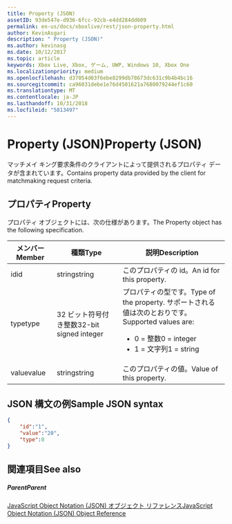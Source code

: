 ```yaml
---
title: Property (JSON)
assetID: 93de547e-d936-6fcc-92cb-e4dd284dd609
permalink: en-us/docs/xboxlive/rest/json-property.html
author: KevinAsgari
description: " Property (JSON)"
ms.author: kevinasg
ms.date: 10/12/2017
ms.topic: article
keywords: Xbox Live, Xbox, ゲーム, UWP, Windows 10, Xbox One
ms.localizationpriority: medium
ms.openlocfilehash: d37054d03f6ebe8299db78673dc631c9b4b4bc16
ms.sourcegitcommit: ca96031debe1e76d4501621a7680079244ef1c60
ms.translationtype: MT
ms.contentlocale: ja-JP
ms.lasthandoff: 10/31/2018
ms.locfileid: "5813497"
---
```

# <a name="property-json"></a><span data-ttu-id="e86a1-104">Property (JSON)</span><span class="sxs-lookup"><span data-stu-id="e86a1-104">Property (JSON)</span></span>
<span data-ttu-id="e86a1-105">マッチメイ キング要求条件のクライアントによって提供されるプロパティ データが含まれています。</span><span class="sxs-lookup"><span data-stu-id="e86a1-105">Contains property data provided by the client for matchmaking request criteria.</span></span>
<a id="ID4EN"></a>


## <a name="property"></a><span data-ttu-id="e86a1-106">プロパティ</span><span class="sxs-lookup"><span data-stu-id="e86a1-106">Property</span></span>

<span data-ttu-id="e86a1-107">プロパティ オブジェクトには、次の仕様があります。</span><span class="sxs-lookup"><span data-stu-id="e86a1-107">The Property object has the following specification.</span></span>

| <span data-ttu-id="e86a1-108">メンバー</span><span class="sxs-lookup"><span data-stu-id="e86a1-108">Member</span></span>| <span data-ttu-id="e86a1-109">種類</span><span class="sxs-lookup"><span data-stu-id="e86a1-109">Type</span></span>| <span data-ttu-id="e86a1-110">説明</span><span class="sxs-lookup"><span data-stu-id="e86a1-110">Description</span></span>|
| --- | --- | --- |
| <span data-ttu-id="e86a1-111">id</span><span class="sxs-lookup"><span data-stu-id="e86a1-111">id</span></span>| <span data-ttu-id="e86a1-112">string</span><span class="sxs-lookup"><span data-stu-id="e86a1-112">string</span></span>| <span data-ttu-id="e86a1-113">このプロパティの id。</span><span class="sxs-lookup"><span data-stu-id="e86a1-113">An id for this property.</span></span>|
| <span data-ttu-id="e86a1-114">type</span><span class="sxs-lookup"><span data-stu-id="e86a1-114">type</span></span>| <span data-ttu-id="e86a1-115">32 ビット符号付き整数</span><span class="sxs-lookup"><span data-stu-id="e86a1-115">32-bit signed integer</span></span> | <span data-ttu-id="e86a1-116">プロパティの型です。</span><span class="sxs-lookup"><span data-stu-id="e86a1-116">Type of the property.</span></span> <span data-ttu-id="e86a1-117">サポートされる値は次のとおりです。</span><span class="sxs-lookup"><span data-stu-id="e86a1-117">Supported values are:</span></span> <ul><li><span data-ttu-id="e86a1-118">0 = 整数</span><span class="sxs-lookup"><span data-stu-id="e86a1-118">0 = integer</span></span></li><li><span data-ttu-id="e86a1-119">1 = 文字列</span><span class="sxs-lookup"><span data-stu-id="e86a1-119">1 = string</span></span></li></ul>| 
| <span data-ttu-id="e86a1-120">value</span><span class="sxs-lookup"><span data-stu-id="e86a1-120">value</span></span>| <span data-ttu-id="e86a1-121">string</span><span class="sxs-lookup"><span data-stu-id="e86a1-121">string</span></span>| <span data-ttu-id="e86a1-122">このプロパティの値。</span><span class="sxs-lookup"><span data-stu-id="e86a1-122">Value of this property.</span></span>|

<a id="ID4EGC"></a>


## <a name="sample-json-syntax"></a><span data-ttu-id="e86a1-123">JSON 構文の例</span><span class="sxs-lookup"><span data-stu-id="e86a1-123">Sample JSON syntax</span></span>


```json
{
    "id":"1",
    "value":"20",
    "type":0
}

```


<a id="ID4EPC"></a>


## <a name="see-also"></a><span data-ttu-id="e86a1-124">関連項目</span><span class="sxs-lookup"><span data-stu-id="e86a1-124">See also</span></span>

<a id="ID4ERC"></a>


##### <a name="parent"></a><span data-ttu-id="e86a1-125">Parent</span><span class="sxs-lookup"><span data-stu-id="e86a1-125">Parent</span></span>

[<span data-ttu-id="e86a1-126">JavaScript Object Notation (JSON) オブジェクト リファレンス</span><span class="sxs-lookup"><span data-stu-id="e86a1-126">JavaScript Object Notation (JSON) Object Reference</span></span>](atoc-xboxlivews-reference-json.md)
